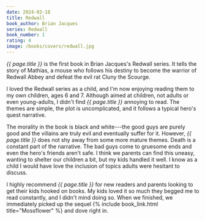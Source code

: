 ```yaml
---
date: 2024-02-18
title: Redwall
book_author: Brian Jacques
series: Redwall
book_number: 1
rating: 4
image: /books/covers/redwall.jpg
---
```


<cite class="book-title">{{ page.title }}</cite> is the first book in Brian
Jacques's Redwall series. It tells the story of Mathias, a mouse who follows
his destiny to become the warrior of Redwall Abbey and defeat the evil rat
Cluny the Scourge.

I loved the Redwall series as a child, and I'm now enjoying reading them to my
own children, ages 6 and 7. Although aimed at children, not adults or even
young-adults, I didn't find <cite class="book-title">{{ page.title }}</cite>
annoying to read. The themes are simple, the plot is uncomplicated, and it
follows a typical hero's quest narrative.

The morality in the book is black and white---the good guys are purely good
and the villains are truly evil and eventually suffer for it. However, <cite
class="book-title">{{ page.title }}</cite> does not shy away from some more
mature themes. Death is a constant part of the narrative. The bad guys come to
gruesome ends and even the hero's friends aren't safe. I think we parents can
find this uneasy, wanting to shelter our children a bit, but my kids handled
it well. I know as a child I would have love the inclusion of topics adults
were hesitant to discuss.

I highly recommend <cite class="book-title">{{ page.title }}</cite> for new
readers and parents looking to get their kids hooked on books. My kids loved
it so much they begged me to read constantly, and I didn't mind doing so. When
we finished, we immediately picked up the sequel {% include book_link.html
title="Mossflower" %} and dove right in.
